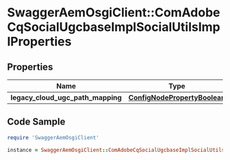 # SwaggerAemOsgiClient::ComAdobeCqSocialUgcbaseImplSocialUtilsImplProperties

## Properties

Name | Type | Description | Notes
------------ | ------------- | ------------- | -------------
**legacy_cloud_ugc_path_mapping** | [**ConfigNodePropertyBoolean**](ConfigNodePropertyBoolean.md) |  | [optional] 

## Code Sample

```ruby
require 'SwaggerAemOsgiClient'

instance = SwaggerAemOsgiClient::ComAdobeCqSocialUgcbaseImplSocialUtilsImplProperties.new(legacy_cloud_ugc_path_mapping: null)
```


